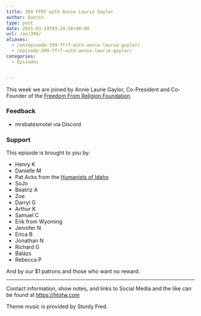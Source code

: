 ```yaml
---
title: 399 FFRF with Annie Laurie Gaylor
author: Dustin
type: post
date: 2021-03-19T03:24:58+00:00
url: /an/399/
aliases:
  - /an/episode-399-ffrf-with-annie-laurie-gaylor/
  - /episode-399-ffrf-with-annie-laurie-gaylor/
categories:
  - Episodes


---
```

<div id="buzzsprout-player-10552710"></div><script src="https://www.buzzsprout.com/1983601/10552710-399-ffrf-with-annie-laurie-gaylor.js?container_id=buzzsprout-player-10552710&player=small" type="text/javascript" charset="utf-8"></script>

This week we are joined by Annie Laurie Gaylor, Co-President and Co-Founder of the [Freedom From Religion Foundation][1].

<!--more-->

### Feedback

  * mrsbatesmotel via Discord

### Support

This episode is brought to you by:

  * Henry K
  * Danielle M
  * Pat Acks from the [Humanists of Idaho][2]
  * SoJo
  * Beatriz A
  * Zoe
  * Darryl G
  * Arthur K
  * Samuel C
  * Erik from Wyoming
  * Jennifer N
  * Erica B
  * Jonathan N
  * Richard G
  * Balázs
  * Rebecca P

And by our $1 patrons and those who want no reward.

* * *

Contact information, show notes, and links to Social Media and the like can be found at <https://htotw.com>

Theme music is provided by Sturdy Fred.

 [1]: https://ffrf.org/
 [2]: https://www.humanistsofidaho.org/